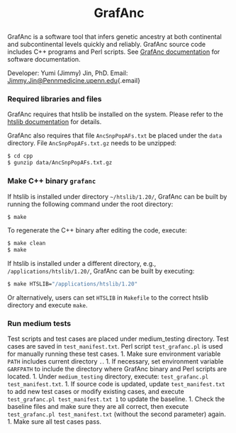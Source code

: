 <h1 align="center">

GrafAnc

</h1>

GrafAnc is a software tool that infers genetic ancestry at both continental and subcontinental levels quickly and reliably. GrafAnc source code includes C++ programs and Perl scripts. See [GrafAnc documentation](https://github.com/jimmy-penn/grafanc/tree/master/GrafAncDocumentation.md) for software documentation.

Developer: Yumi (Jimmy) Jin, PhD. Email: [Jimmy.Jin\@Pennmedicine.upenn.edu](mailto:Jimmy.Jin@Pennmedicine.upenn.edu){.email}

### Required libraries and files

GrafAnc requires that htslib be installed on the system. Please refer to the [htslib documentation](https://www.htslib.org) for details.

GrafAnc also requires that file `AncSnpPopAFs.txt` be placed under the `data` directory. File `AncSnpPopAFs.txt.gz` needs to be unzipped:

``` sh
$ cd cpp
$ gunzip data/AncSnpPopAFs.txt.gz
```

### Make C++ binary `grafanc`

If htslib is installed under directory `~/htslib/1.20/`, GrafAnc can be built by running the following command under the root directory:

``` sh
$ make
```

To regenerate the C++ binary after editing the code, execute:

``` sh
$ make clean
$ make
```

If htslib is installed under a different directory, e.g., `/applications/htslib/1.20/`, GrafAnc can be built by executing:

``` sh
$ make HTSLIB="/applications/htslib/1.20"
```

Or alternatively, users can set `HTSLIB` in `Makefile` to the correct htslib directory and execute `make`.

### Run medium tests

Test scripts and test cases are placed under medium_testing directory. Test cases are saved in `test_manifest.txt`. Perl script `test_grafanc.pl` is used for manually running these test cases. 1. Make sure environment variable `PATH` includes current directory `.`. 1. If necessary, set environment variable `GARFPATH` to include the directory where GrafAnc binary and Perl scripts are located. 1. Under `medium_testing` directory, execute: `test_grafanc.pl test_manifest.txt`. 1. If source code is updated, update `test_manifest.txt` to add new test cases or modify existing cases, and execute `test_grafanc.pl test_manifest.txt 1` to update the baseline. 1. Check the baseline files and make sure they are all correct, then execute `test_grafanc.pl test_manifest.txt` (without the second parameter) again. 1. Make sure all test cases pass.
